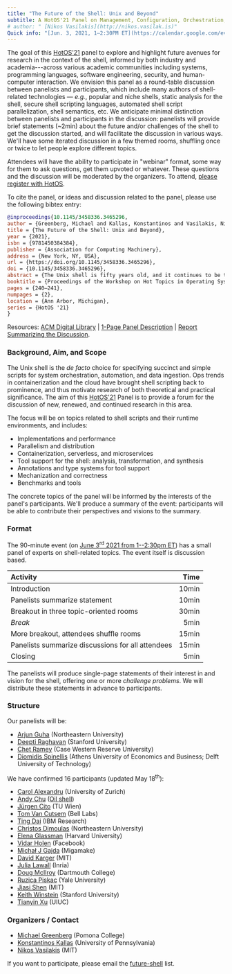 ```yaml
---
title: "The Future of the Shell: Unix and Beyond"
subtitle: A HotOS'21 Panel on Management, Configuration, Orchestration, and Data Processing in the Shell
# author: " [Nikos Vasilakis](http://nikos.vasilak.is)"
Quick info: "[Jun. 3, 2021, 1–2:30PM ET](https://calendar.google.com/event?action=TEMPLATE&tmeid=MTFrN2tpbWJuMTVmZHBuazduOGpkNThqamIgNWo1MTBsNGIzY2VoYTc2bmVzc3FtMDhnNGtAZw&tmsrc=5j510l4b3ceha76nessqm08g4k%40group.calendar.google.com) | Registration: [HotOS](https://web.cvent.com/event/ea21de2e-ff68-470b-8b09-743b6572c469/) | Contact: [future-shell](https://groups.google.com/g/future-shell)"
---
```


The goal of this [HotOS'21](https://sigops.org/s/conferences/hotos/2021/) panel to explore and highlight future avenues for research in the context of the shell, informed by both industry and academia---across various academic communities including systems, programming languages, software engineering, security, and human-computer interaction.
We envision this panel as a round-table discussion between panelists and participants, which include many authors of shell-related technologies — _e.g._, popular and niche shells, static analysis for the shell, secure shell scripting languages, automated shell script parallelization, shell semantics, etc.
We anticipate minimal distinction between panelists and participants in the discussion:
  panelists will provide brief statements (~2min) about the future and/or challenges of the shell to get the discussion started, and will facilitate the discussion in various ways.
We'll have some iterated discussion in a few themed rooms, shuffling once or twice to let people explore different topics.

Attendees will have the ability to participate in "webinar" format, some way for them to ask questions, get them upvoted or whatever.
These questions and the discussion will be moderated by the organizers. 
To attend, [please register with HotOS](https://web.cvent.com/event/ea21de2e-ff68-470b-8b09-743b6572c469/).

To cite the panel, or ideas and discussion related to the panel, please use the following bibtex entry:

```bibtex
@inproceedings{10.1145/3458336.3465296,
author = {Greenberg, Michael and Kallas, Konstantinos and Vasilakis, Nikos},
title = {The Future of the Shell: Unix and Beyond},
year = {2021},
isbn = {9781450384384},
publisher = {Association for Computing Machinery},
address = {New York, NY, USA},
url = {https://doi.org/10.1145/3458336.3465296},
doi = {10.1145/3458336.3465296},
abstract = {The Unix shell is fifty years old, and it continues to be the primary way to configure, deploy, and manage systems of all kinds. What do the next fifty years hold? What is the command-line interface of the 21st century?This 90-minute panel brings together researchers and engineers from disparate communities (systems, languages, security) to think about the shell's strengths and weaknesses, challenges and opportunities around the shell, and the shell's future.},
booktitle = {Proceedings of the Workshop on Hot Topics in Operating Systems},
pages = {240–241},
numpages = {2},
location = {Ann Arbor, Michigan},
series = {HotOS '21}
}
```

Resources: [ACM Digital Library](https://dl.acm.org/doi/10.1145/3458336.3465296) | [1-Page Panel Description](panel-summary.pdf) | [Report Summarizing the Discussion](https://arxiv.org/pdf/2109.11016.pdf).

<section>

### Background, Aim, and Scope

The Unix shell is the _de facto_ choice for specifying succinct and simple scripts for system orchestration, automation, and data ingestion. Ops trends in containerization and the cloud have brought shell scripting back to prominence, and thus motivate research of both theoretical and practical significance. The aim of this [HotOS'21](https://sigops.org/s/conferences/hotos/2021/) Panel is to provide a forum for the discussion of new, renewed, and continued research in this area.

The focus will be on topics related to shell scripts and their runtime environments, and includes:

* Implementations and performance
* Parallelism and distribution
* Containerization, serverless, and microservices
* Tool support for the shell: analysis, transformation, and synthesis
* Annotations and type systems for tool support
* Mechanization and correctness
* Benchmarks and tools

The concrete topics of the panel will be informed by the interests of the panel's participants. We'll produce a summary of the event: participants will be able to contribute their perspectives and visions to the summary.

### Format

The 90-minute event (on [June 3<sup>rd</sup> 2021 from 1--2:30pm
ET](https://calendar.google.com/event?action=TEMPLATE&tmeid=MTFrN2tpbWJuMTVmZHBuazduOGpkNThqamIgNWo1MTBsNGIzY2VoYTc2bmVzc3FtMDhnNGtAZw&tmsrc=5j510l4b3ceha76nessqm08g4k%40group.calendar.google.com)) has a small panel of experts on shell-related topics. The
event itself is discussion based.

| Activity                                          | Time  |
| :------------------------------------------------ | ----: |
| Introduction                                      | 10min |
| Panelists summarize statement                     | 10min |
| Breakout in three topic-oriented rooms            | 30min |
| *Break*                                           | 5min  |
| More breakout, attendees shuffle rooms            | 15min |
| Panelists summarize discussions for all attendees | 15min |
| Closing                                           | 5min  |


The panelists will produce single-page statements of their interest in
  and vision for the shell, offering one or more *challenge
  problems*. We will distribute these statements in advance to
  participants.

### Structure

Our panelists will be:

* [Arjun Guha](https://ccs.neu.edu/~arjunguha/main/home/) (Northeastern University)
* [Deepti Raghavan](https://deeptir.me/) (Stanford University)
* [Chet Ramey](https://tiswww.case.edu/php/chet/) (Case Western Reserve University)
* [Diomidis Spinellis](https://www2.dmst.aueb.gr/dds/) (Athens University of Economics and Business; Delft University of Technology)

We have confirmed 16 participants (updated May 18<sup>th</sup>):

* [Carol Alexandru](https://www.ifi.uzh.ch/en/seal/people/alexandru.html) (University of Zurich)
* [Andy Chu](https://andychu.net/) ([Oil shell](https://www.oilshell.org/))
* [Jürgen Cito](http://people.csail.mit.edu/jcito/) (TU Wien)
* [Tom Van Cutsem](https://tvcutsem.github.io/) (Bell Labs)
* [Ting Dai](https://tingdai.github.io/index.html) (IBM Research)
* [Christos Dimoulas](http://users.eecs.northwestern.edu/~chrdimo/) (Northeastern University)
* [Elena Glassman](https://glassmanlab.seas.harvard.edu/glassman.html) (Harvard University)
* [Vidar Holen](https://www.vidarholen.net/) (Facebook)
* [Michał J Gajda](http://www.migamake.com/) (Migamake)
* [David Karger](http://people.csail.mit.edu/karger/) (MIT)
* [Julia Lawall](https://who.paris.inria.fr/Julia.Lawall/) (Inria)
* [Doug McIlroy](https://www.cs.dartmouth.edu/~doug/) (Dartmouth College)
* [Ruzica Piskac](http://www.cs.yale.edu/homes/piskac/) (Yale University)
* [Jiasi Shen](http://shenjiasi.com/) (MIT)
* [Keith Winstein](https://cs.stanford.edu/~keithw/) (Stanford University)
* [Tianyin Xu](https://tianyin.github.io/) (UIUC)

### Organizers / Contact

* [Michael Greenberg](https://cs.pomona.edu/~michael/) (Pomona College)
* [Konstantinos Kallas](https://angelhof.github.io) (University of Pennsylvania)
* [Nikos Vasilakis](http://nikos.vasilak.is) (MIT)

If you want to participate, please email the [future-shell](mailto:future-shell@googlegroups.com) list.
